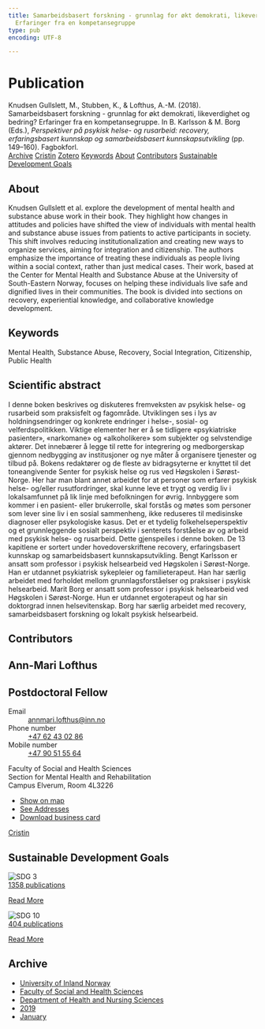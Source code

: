 ```yaml
---
title: Samarbeidsbasert forskning - grunnlag for økt demokrati, likeverdighet og bedring?
  Erfaringer fra en kompetansegruppe
type: pub
encoding: UTF-8

---
```

<h1>Publication</h1>
<article id="csl-bib-container-5IQTELYP" class="csl-bib-container">
  <div class="csl-bib-body"> <div class="csl-entry">Knudsen Gullslett, M., Stubben, K., &#38; Lofthus, A.-M. (2018). Samarbeidsbasert forskning - grunnlag for økt demokrati, likeverdighet og bedring? Erfaringer fra en kompetansegruppe. In B. Karlsson &#38; M. Borg (Eds.), <i>Perspektiver på psykisk helse- og rusarbeid: recovery, erfaringsbasert kunnskap og samarbeidsbasert kunnskapsutvikling</i> (pp. 149–160). Fagbokforl.</div> </div>
  <div class="csl-bib-buttons">
    <a href="#taxonomy-article-5IQTELYP" alt="archive" class="csl-bib-button">Archive</a>
    <a href="https://app.cristin.no/results/show.jsf?id=1653616" alt="Cristin" class="csl-bib-button">Cristin</a>
    <a href="http://zotero.org/groups/5881554/items/5IQTELYP" alt="Zotero" class="csl-bib-button">Zotero</a>
    <a href="#keywords-article-5IQTELYP" alt="keywords" class="csl-bib-button">Keywords</a>
    <a href="#about-article-5IQTELYP" alt="about_pub" class="csl-bib-button">About</a>
    <a href="#contributors-article-5IQTELYP" alt="contributors" class="csl-bib-button">Contributors</a>
    <a href="#sdg-article-5IQTELYP" alt="sdg" class="csl-bib-button">Sustainable Development Goals</a>
  </div>
  <div id="csl-bib-meta-container-5IQTELYP"></div>
</article>
<div id="csl-bib-meta-5IQTELYP" class="csl-bib-meta">
  <article id="about-article-5IQTELYP" class="about_pub-article">
    <h1>About</h1>
    Knudsen Gullslett et al. explore the development of mental health and substance abuse work in their book. They highlight how changes in attitudes and policies have shifted the view of individuals with mental health and substance abuse issues from patients to active participants in society. This shift involves reducing institutionalization and creating new ways to organize services, aiming for integration and citizenship. The authors emphasize the importance of treating these individuals as people living within a social context, rather than just medical cases. Their work, based at the Center for Mental Health and Substance Abuse at the University of South-Eastern Norway, focuses on helping these individuals live safe and dignified lives in their communities. The book is divided into sections on recovery, experiential knowledge, and collaborative knowledge development.
  </article>
  <article id="keywords-article-5IQTELYP" class="keywords-article">
    <h1>Keywords</h1>
    Mental Health, Substance Abuse, Recovery, Social Integration, Citizenship, Public Health
  </article>
  <article id="abstract-article-5IQTELYP" class="abstract-article">
    <h1>Scientific abstract</h1>
    I denne boken beskrives og diskuteres fremveksten av psykisk helse- og rusarbeid som praksisfelt og fagområde. Utviklingen ses i lys av holdningsendringer og konkrete endringer i helse-, sosial- og velferdspolitikken. Viktige elementer her er å se tidligere «psykiatriske pasienter», «narkomane» og «alkoholikere» som subjekter og selvstendige aktører. Det innebærer å legge til rette for integrering og medborgerskap gjennom nedbygging av institusjoner og nye måter å organisere tjenester og tilbud på. Bokens redaktører og de fleste av bidragsyterne er knyttet til det toneangivende Senter for psykisk helse og rus ved Høgskolen i Sørøst-Norge. Her har man blant annet arbeidet for at personer som erfarer psykisk helse- og/eller rusutfordringer, skal kunne leve et trygt og verdig liv i lokalsamfunnet på lik linje med befolkningen for øvrig. Innbyggere som kommer i en pasient- eller brukerrolle, skal forstås og møtes som personer som lever sine liv i en sosial sammenheng, ikke reduseres til medisinske diagnoser eller psykologiske kasus. Det er et tydelig folkehelseperspektiv og et grunnleggende sosialt perspektiv i senterets forståelse av og arbeid med psykisk helse- og rusarbeid. Dette gjenspeiles i denne boken. De 13 kapitlene er sortert under hovedoverskriftene recovery, erfaringsbasert kunnskap og samarbeidsbasert kunnskapsutvikling. Bengt Karlsson er ansatt som professor i psykisk helsearbeid ved Høgskolen i Sørøst-Norge. Han er utdannet psykiatrisk sykepleier og familieterapeut. Han har særlig arbeidet med forholdet mellom grunnlagsforståelser og praksiser i psykisk helsearbeid. Marit Borg er ansatt som professor i psykisk helsearbeid ved Høgskolen i Sørøst-Norge. Hun er utdannet ergoterapeut og har sin doktorgrad innen helsevitenskap. Borg har særlig arbeidet med recovery, samarbeidsbasert forskning og lokalt psykisk helsearbeid.
  </article>
  <article id="contributors-article-5IQTELYP" class="contributors-article">
    <h1>Contributors</h1>
    <div class="personas"> <div class="vrtx-hinn-person-card"> <div class="photo"> <i class="lar la-user-circle missing-person"></i> </div> <div class="info"> <hgroup><h1>Ann-Mari Lofthus</h1> <h2>Postdoctoral Fellow</h2> </hgroup><dl> <dt>Email</dt> <dd> <a href="mailto:annmari.lofthus@inn.no">annmari.lofthus@inn.no</a> </dd> <dt>Phone number</dt> <dd><a href="tel:+4762430286"> +47 62 43 02 86 </a></dd> <dt>Mobile number</dt> <dd><a href="tel:+4790515564"> +47 90 51 55 64 </a></dd> </dl> <p> Faculty of Social and Health Sciences<br> Section for Mental Health and Rehabilitation<br> Campus Elverum, Room 4L3226 </p> <ul class="vrtx-hinn-links"> <li><a href="https://www.google.com/maps?q=60.88177,11.53669">Show on map</a></li> <li><a href="https://www.inn.no/english/find-an-employee/annmari-lofthus.html#vrtx-hinn-addresses">See Addresses</a></li> <li><a href="https://www.inn.no/english/find-an-employee/annmari-lofthus.html?vrtx=vcf">Download business card</a></li> </ul> </div> </div> <a href="https://app.cristin.no/persons/show.jsf?id=425576" alt="Cristin URL" class="personas-cristin">Cristin</a> </div>
  </article>
  <article id="sdg-article-5IQTELYP" class="sdg-article">
    <h1>Sustainable Development Goals</h1>
    <div class="sdg-container"><div id="sdg3" class="sdg">
        <img src="{{< params subfolder >}}images/sdg/sdg03_en.png" class="image" alt="SDG 3">
        <div class="sdg-overlay">
          <a href="/en/archive/?key=?sdg=3#archive" class="sdg-publication-count"><span>1358</span> publications</a>
          <p><a href="https://sdgs.un.org/goals/goal3" class="sdg-read-more">Read More</a></p>
        </div>
      </div> <div id="sdg10" class="sdg">
        <img src="{{< params subfolder >}}images/sdg/sdg10_en.png" class="image" alt="SDG 10">
        <div class="sdg-overlay">
          <a href="/en/archive/?key=?sdg=10#archive" class="sdg-publication-count"><span>404</span> publications</a>
          <p><a href="https://sdgs.un.org/goals/goal10" class="sdg-read-more">Read More</a></p>
        </div>
      </div></div>
  </article>
  <article id="taxonomy-article-5IQTELYP" class="taxonomy-article">
    <h1>Archive</h1>
    <ul>
      <li>
        <a href="/en/archive/?key=3DCRN523">University of Inland Norway</a>
      </li>
      <li>
        <a href="/en/archive/?key=IDKFS3MX">Faculty of Social and Health Sciences</a>
      </li>
      <li>
        <a href="/en/archive/?key=GTV4ECMZ">Department of Health and Nursing Sciences</a>
      </li>
      <li>
        <a href="/en/archive/?key=E7THIEEM">2019</a>
      </li>
      <li>
        <a href="/en/archive/?key=7JE8LLZ8">January</a>
      </li>
    </ul>
  </article>
</div>
